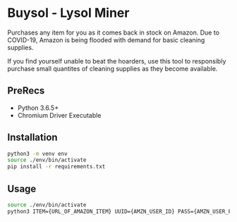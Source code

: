 # Buysol - Lysol Miner
Purchases any item for you as it comes back in stock on Amazon.
Due to COVID-19, Amazon is being flooded with demand for basic cleaning supplies.

If you find yourself unable to beat the hoarders, use this tool
to responsibly purchase small quantites of cleaning supplies as
they become available.

## PreRecs
- Python 3.6.5+
- Chromium Driver Executable 

## Installation
```bash
python3 -m venv env
source ./env/bin/activate
pip install -r requirements.txt
```

## Usage
```bash
source ./env/bin/activate
python3 ITEM={URL_OF_AMAZON_ITEM} UUID={AMZN_USER_ID} PASS={AMZN_USER_PASSWORD} main.py
```
